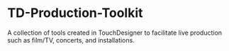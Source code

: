 # TD-Production-Toolkit
A collection of tools created in TouchDesigner to facilitate live production such as film/TV, concerts, and installations.
